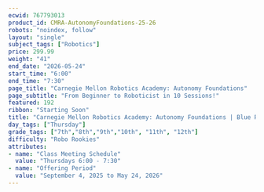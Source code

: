 ```yaml
---
ecwid: 767793013
product_id: CMRA-AutonomyFoundations-25-26
robots: "noindex, follow"
layout: "single"
subject_tags: ["Robotics"]
price: 299.99
weight: "41"
end_date: "2026-05-24"
start_time: "6:00"
end_time: "7:30"
page_title: "Carnegie Mellon Robotics Academy: Autonomy Foundations"
page_subtitle: "From Beginner to Roboticist in 10 Sessions!"
featured: 192
ribbon: "Starting Soon"
title: "Carnegie Mellon Robotics Academy: Autonomy Foundations | Blue Ridge Boost"
day_tags: ["Thursday"]
grade_tags: ["7th","8th","9th","10th", "11th", "12th"]
difficulty: "Robo Rookies"
attributes:
- name: "Class Meeting Schedule"
  value: "Thursdays 6:00 - 7:30"
- name: "Offering Period"
  value: "September 4, 2025 to May 24, 2026"
---
```

